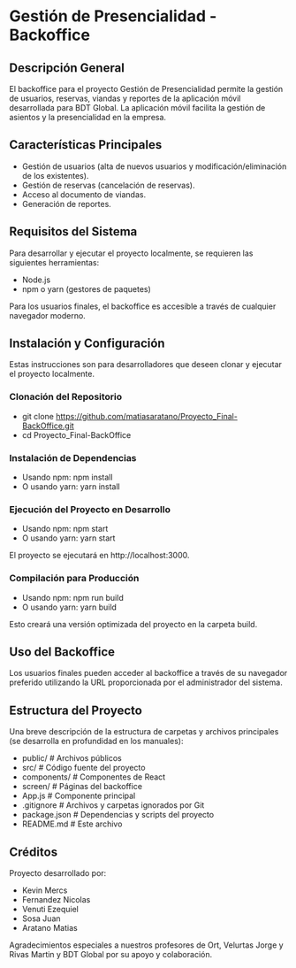 # Gestión de Presencialidad - Backoffice

## Descripción General

El backoffice para el proyecto Gestión de Presencialidad permite la gestión de usuarios, reservas, viandas y reportes de la aplicación móvil desarrollada para BDT Global. La aplicación móvil facilita la gestión de asientos y la presencialidad en la empresa.

## Características Principales

- Gestión de usuarios (alta de nuevos usuarios y modificación/eliminación de los existentes).
- Gestión de reservas (cancelación de reservas).
- Acceso al documento de viandas.
- Generación de reportes.

## Requisitos del Sistema

Para desarrollar y ejecutar el proyecto localmente, se requieren las siguientes herramientas:

- Node.js
- npm o yarn (gestores de paquetes)

Para los usuarios finales, el backoffice es accesible a través de cualquier navegador moderno.

## Instalación y Configuración

Estas instrucciones son para desarrolladores que deseen clonar y ejecutar el proyecto localmente.

### Clonación del Repositorio

- git clone https://github.com/matiasaratano/Proyecto_Final-BackOffice.git
- cd Proyecto_Final-BackOffice

### Instalación de Dependencias

- Usando npm: npm install
- O usando yarn: yarn install

### Ejecución del Proyecto en Desarrollo

- Usando npm: npm start
- O usando yarn: yarn start

El proyecto se ejecutará en http://localhost:3000.

### Compilación para Producción

- Usando npm: npm run build
- O usando yarn: yarn build

Esto creará una versión optimizada del proyecto en la carpeta build.

## Uso del Backoffice

Los usuarios finales pueden acceder al backoffice a través de su navegador preferido utilizando la URL proporcionada por el administrador del sistema.

## Estructura del Proyecto

Una breve descripción de la estructura de carpetas y archivos principales (se desarrolla en profundidad en los manuales):

- public/ # Archivos públicos
- src/ # Código fuente del proyecto
- components/ # Componentes de React
- screen/ # Páginas del backoffice
- App.js # Componente principal
- .gitignore # Archivos y carpetas ignorados por Git
- package.json # Dependencias y scripts del proyecto
- README.md # Este archivo

## Créditos

Proyecto desarrollado por:

- Kevin Mercs
- Fernandez Nicolas
- Venuti Ezequiel
- Sosa Juan
- Aratano Matias

Agradecimientos especiales a nuestros profesores de Ort, Velurtas Jorge y Rivas Martin y BDT Global por su apoyo y colaboración.
